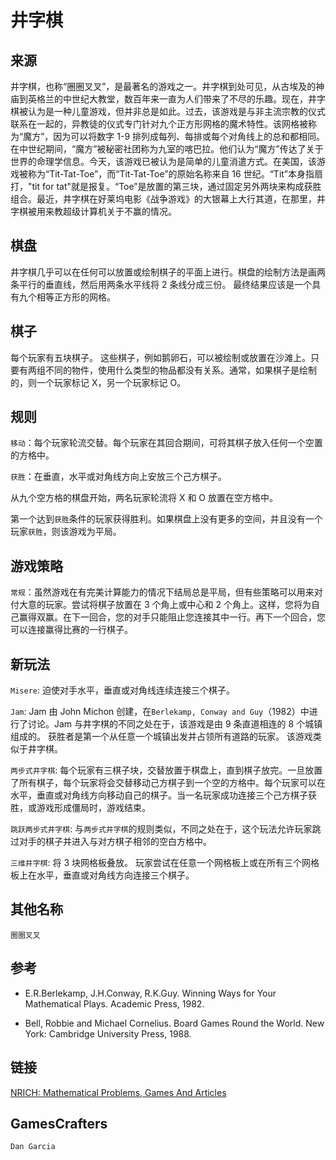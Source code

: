 # 井字棋

## 来源

井字棋，也称“圈圈叉叉”，是最著名的游戏之一。井字棋到处可见，从古埃及的神庙到英格兰的中世纪大教堂，数百年来一直为人们带来了不尽的乐趣。现在，井字棋被认为是一种儿童游戏，但并非总是如此。过去，该游戏是与非主流宗教的仪式联系在一起的，异教徒的仪式专门针对九个正方形网格的魔术特性。该网格被称为“魔方”，因为可以将数字 1-9 排列成每列、每排或每个对角线上的总和都相同。在中世纪期间，“魔方”被秘密社团称为九室的喀巴拉。他们认为“魔方”传达了关于世界的命理学信息。今天，该游戏已被认为是简单的儿童消遣方式。在美国，该游戏被称为“Tit-Tat-Toe”，而“Tit-Tat-Toe”的原始名称来自 16 世纪。“Tit”本身指扇打，"tit for tat"就是报复。“Toe”是放置的第三块，通过固定另外两块来构成获胜组合。最近，井字棋在好莱坞电影《战争游戏》的大银幕上大行其道，在那里，井字棋被用来教超级计算机关于不赢的情况。

## 棋盘

井字棋几乎可以在任何可以放置或绘制棋子的平面上进行。棋盘的绘制方法是画两条平行的垂直线，然后用两条水平线将 2 条线分成三份。 最终结果应该是一个具有九个相等正方形的网格。

## 棋子

每个玩家有五块棋子。 这些棋子，例如鹅卵石，可以被绘制或放置在沙滩上。只要有两组不同的物件，使用什么类型的物品都没有关系。通常，如果棋子是绘制的，则一个玩家标记 X，另一个玩家标记 O。

## 规则

`移动`：每个玩家轮流交替。每个玩家在其回合期间，可将其棋子放入任何一个空置的方格中。

`获胜`：在垂直，水平或对角线方向上安放三个己方棋子。

从九个空方格的棋盘开始，两名玩家轮流将 X 和 O 放置在空方格中。

第一个达到`获胜`条件的玩家获得胜利。如果棋盘上没有更多的空间，并且没有一个玩家`获胜`，则该游戏为平局。

## 游戏策略

`常规`：虽然游戏在有完美计算能力的情况下结局总是平局，但有些策略可以用来对付大意的玩家。尝试将棋子放置在 3 个角上或中心和 2 个角上。这样，您将为自己赢得双赢。在下一回合，您的对手只能阻止您连接其中一行。再下一个回合，您可以连接赢得比赛的一行棋子。

## 新玩法

`Misere`: 迫使对手水平，垂直或对角线连续连接三个棋子。

`Jam`: Jam 由 John Michon 创建，在`Berlekamp, Conway and Guy`（1982）中进行了讨论。Jam 与井字棋的不同之处在于，该游戏是由 9 条直道相连的 8 个城镇组成的。 获胜者是第一个从任意一个城镇出发并占领所有道路的玩家。 该游戏类似于井字棋。

`两步式井字棋`: 每个玩家有三棋子块，交替放置于棋盘上，直到棋子放完。一旦放置了所有棋子，每个玩家将会交替移动己方棋子到一个空的方格中。每个玩家可以在水平，垂直或对角线方向移动自己的棋子。当一名玩家成功连接三个己方棋子获胜，或游戏形成僵局时，游戏结束。

`跳跃两步式井字棋`: 与`两步式井字棋`的规则类似，不同之处在于，这个玩法允许玩家跳过对手的棋子并进入与对方棋子相邻的空白方格中。

`三维井字棋`: 将 3 块网格板叠放。 玩家尝试在任意一个网格板上或在所有三个网格板上在水平，垂直或对角线方向连接三个棋子。

## 其他名称

`圈圈叉叉`

## 参考

-   E.R.Berlekamp, J.H.Conway, R.K.Guy. Winning Ways for Your Mathematical Plays. Academic Press, 1982.

-   Bell, Robbie and Michael Cornelius. Board Games Round the World. New York: Cambridge University Press, 1988.

## 链接

[NRICH: Mathematical Problems, Games And Articles](http://nrich.maths.org/public/viewer.php?obj_id=1230&part=index&refpage=topten)

## GamesCrafters

`Dan Garcia`
